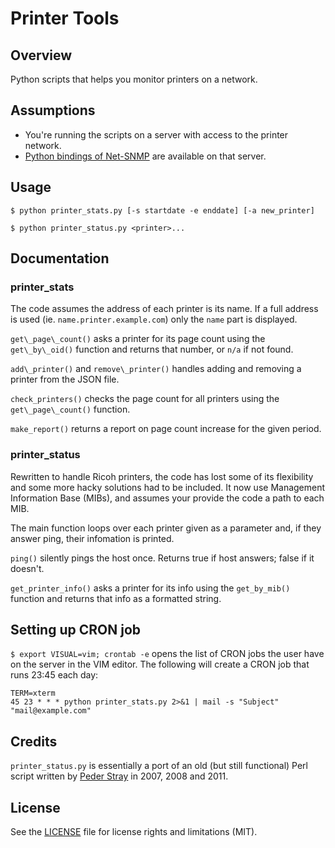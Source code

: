 Printer Tools
=============

## Overview
Python scripts that helps you monitor printers on a network.

## Assumptions
* You're running the scripts on a server with access to the printer network.
* [Python bindings of Net-SNMP](https://net-snmp.svn.sourceforge.net/svnroot/net-snmp/trunk/net-snmp/python/README) are available on that server.

## Usage
`$ python printer_stats.py [-s startdate -e enddate] [-a new_printer]`

`$ python printer_status.py <printer>...`

## Documentation

### printer_stats
The code assumes the address of each printer is its name. If a full address is used (ie. `name.printer.example.com`) only the `name` part is displayed.

`get\_page\_count()` asks a printer for its page count using the `get\_by\_oid()` function and returns that number, or `n/a` if not found.

`add\_printer()` and `remove\_printer()` handles adding and removing a printer from the JSON file.

`check_printers()` checks the page count for all printers using the `get\_page\_count()` function.

`make_report()` returns a report on page count increase for the given period.

### printer_status
Rewritten to handle Ricoh printers, the code has lost some of its flexibility and some more hacky solutions had to be included. It now use Management Information Base (MIBs), and assumes your provide the code a path to each MIB.

The main function loops over each printer given as a parameter and, if they answer ping, their infomation is printed.

`ping()` silently pings the host once. Returns true if host answers; false if it doesn't.

`get_printer_info()` asks a printer for its info using the `get_by_mib()` function and returns that info as a formatted string.

## Setting up CRON job
`$ export VISUAL=vim; crontab -e` opens the list of CRON jobs the user have on the server in the VIM editor. The following will create a CRON job that runs 23:45 each day:

    TERM=xterm
    45 23 * * * python printer_stats.py 2>&1 | mail -s "Subject" "mail@example.com"

## Credits
`printer_status.py` is essentially a port of an old (but still functional) Perl script written by [Peder Stray](https://github.com/pstray) in 2007, 2008 and 2011. 

## License
See the [LICENSE](LICENSE.md) file for license rights and limitations (MIT).
